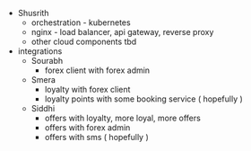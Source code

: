- Shusrith
    - orchestration - kubernetes
    - nginx - load balancer, api gateway, reverse proxy
    - other cloud components tbd
- integrations
    - Sourabh
        - forex client with forex admin
    - Smera
        - loyalty with forex client
        - loyalty points with some booking service ( hopefully )
    - Siddhi
        - offers with loyalty, more loyal, more offers
        - offers with forex admin
        - offers with sms ( hopefully )
